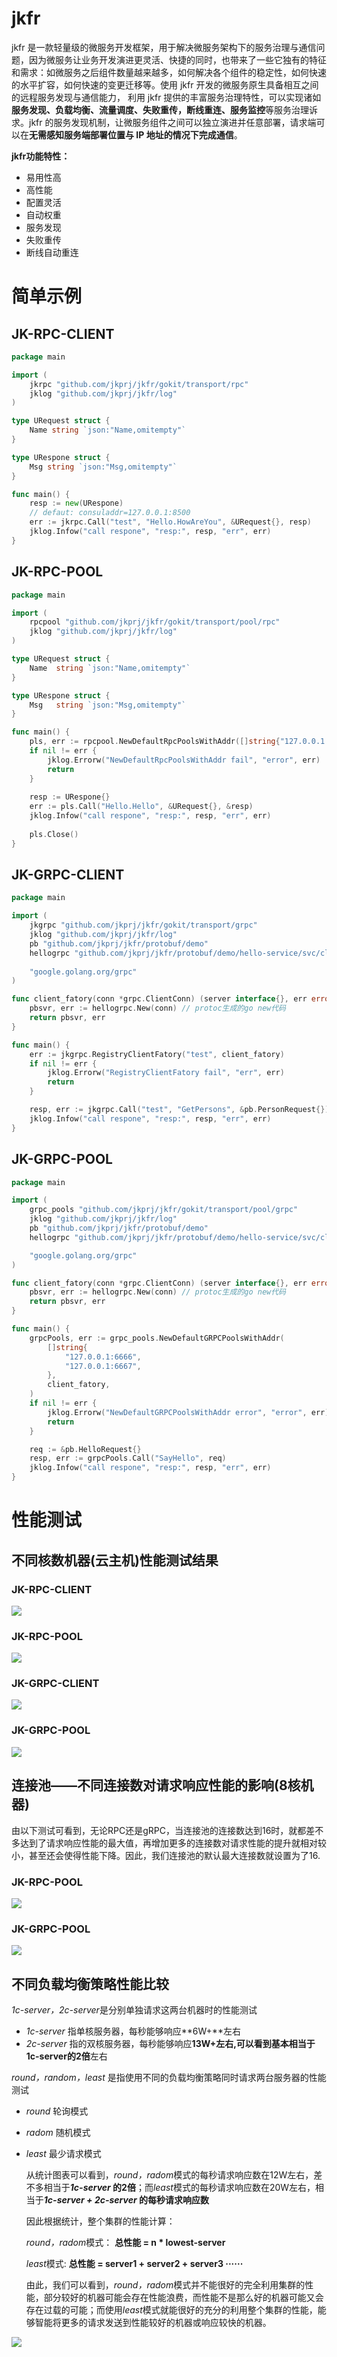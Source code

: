 # jkfr

jkfr 是一款轻量级的微服务开发框架，用于解决微服务架构下的服务治理与通信问题，因为微服务让业务开发演进更灵活、快捷的同时，也带来了一些它独有的特征和需求：如微服务之后组件数量越来越多，如何解决各个组件的稳定性，如何快速的水平扩容，如何快速的变更迁移等。使用 jkfr 开发的微服务原生具备相互之间的远程服务发现与通信能力， 利用 jkfr 提供的丰富服务治理特性，可以实现诸如**服务发现、负载均衡、流量调度、失败重传，断线重连、服务监控**等服务治理诉求。jkfr 的服务发现机制，让微服务组件之间可以独立演进并任意部署，请求端可以在**无需感知服务端部署位置与 IP 地址的情况下完成通信**。

**jkfr功能特性：**

- 易用性高
- 高性能
- 配置灵活
- 自动权重
- 服务发现
- 失败重传
- 断线自动重连



# 简单示例

## JK-RPC-CLIENT

```go
package main

import (
	jkrpc "github.com/jkprj/jkfr/gokit/transport/rpc"
	jklog "github.com/jkprj/jkfr/log"
)

type URequest struct {
	Name string `json:"Name,omitempty"`
}

type URespone struct {
	Msg string `json:"Msg,omitempty"`
}

func main() {
	resp := new(URespone)
    // defaut: consuladdr=127.0.0.1:8500
	err := jkrpc.Call("test", "Hello.HowAreYou", &URequest{}, resp)
	jklog.Infow("call respone", "resp:", resp, "err", err)
}

```



## JK-RPC-POOL

```go
package main

import (
	rpcpool "github.com/jkprj/jkfr/gokit/transport/pool/rpc"
	jklog "github.com/jkprj/jkfr/log"
)

type URequest struct {
	Name  string `json:"Name,omitempty"`
}

type URespone struct {
	Msg   string `json:"Msg,omitempty"`
}

func main() {
	pls, err := rpcpool.NewDefaultRpcPoolsWithAddr([]string{"127.0.0.1:6666", "127.0.0.1:6667"})
	if nil != err {
		jklog.Errorw("NewDefaultRpcPoolsWithAddr fail", "error", err)
		return
	}
    
    resp := URespone{}
    err := pls.Call("Hello.Hello", &URequest{}, &resp)
    jklog.Infow("call respone", "resp:", resp, "err", err)
    
    pls.Close()
}

```



## JK-GRPC-CLIENT

```go
package main

import (
	jkgrpc "github.com/jkprj/jkfr/gokit/transport/grpc"
	jklog "github.com/jkprj/jkfr/log"
	pb "github.com/jkprj/jkfr/protobuf/demo"
	hellogrpc "github.com/jkprj/jkfr/protobuf/demo/hello-service/svc/client/grpc"
    
	"google.golang.org/grpc"
)

func client_fatory(conn *grpc.ClientConn) (server interface{}, err error) {
    pbsvr, err := hellogrpc.New(conn) // protoc生成的go new代码
	return pbsvr, err
}

func main() {
	err := jkgrpc.RegistryClientFatory("test", client_fatory)
	if nil != err {
		jklog.Errorw("RegistryClientFatory fail", "err", err)
		return
	}

	resp, err := jkgrpc.Call("test", "GetPersons", &pb.PersonRequest{})
	jklog.Infow("call respone", "resp:", resp, "err", err)
}
```



## JK-GRPC-POOL

```go
package main

import (
	grpc_pools "github.com/jkprj/jkfr/gokit/transport/pool/grpc"
	jklog "github.com/jkprj/jkfr/log"
	pb "github.com/jkprj/jkfr/protobuf/demo"
	hellogrpc "github.com/jkprj/jkfr/protobuf/demo/hello-service/svc/client/grpc"

	"google.golang.org/grpc"
)

func client_fatory(conn *grpc.ClientConn) (server interface{}, err error) {
	pbsvr, err := hellogrpc.New(conn) // protoc生成的go new代码
	return pbsvr, err
}

func main() {
	grpcPools, err := grpc_pools.NewDefaultGRPCPoolsWithAddr(
		[]string{
			"127.0.0.1:6666",
			"127.0.0.1:6667",
		},
		client_fatory,
	)
	if nil != err {
		jklog.Errorw("NewDefaultGRPCPoolsWithAddr error", "error", err)
		return
	}

	req := &pb.HelloRequest{}
	resp, err := grpcPools.Call("SayHello", req)
	jklog.Infow("call respone", "resp:", resp, "err", err)
}
```



# 性能测试

## 不同核数机器(云主机)性能测试结果

### JK-RPC-CLIENT
![](images/JK-RPC-CLIENT.png)

### JK-RPC-POOL
![](images/JK-RPC-POOL.png)

### JK-GRPC-CLIENT
![](images/JK-GRPC-CLIENT.png)

### JK-GRPC-POOL
![](images/JK-GRPC-POOL.png)

## 连接池——不同连接数对请求响应性能的影响(8核机器)

由以下测试可看到，无论RPC还是gRPC，当连接池的连接数达到16时，就都差不多达到了请求响应性能的最大值，再增加更多的连接数对请求性能的提升就相对较小，甚至还会使得性能下降。因此，我们连接池的默认最大连接数就设置为了16.
### JK-RPC-POOL
![](images/JK-RPC-POOL-CONNS.png)
### JK-GRPC-POOL
![](images/JK-GRPC-POOL-CONNS.png)

## 不同负载均衡策略性能比较

  *1c-server，2c-server*是分别单独请求这两台机器时的性能测试

  - *1c-server* 指单核服务器，每秒能够响应**6W+**左右
  - *2c-server* 指的双核服务器，每秒能够响应**13W+**左右,可以看到基本**相当于1c-server的2倍**左右

  *round，random，least* 是指使用不同的负载均衡策略同时请求两台服务器的性能测试

  - *round* 轮询模式

  - *radom* 随机模式

  - *least* 最少请求模式

    从统计图表可以看到，*round，radom*模式的每秒请求响应数在12W左右，差不多相当于***1c-server* 的2倍**；而*least*模式的每秒请求响应数在20W左右，相当于***1c-server + 2c-server* 的每秒请求响应数**

    因此根据统计，整个集群的性能计算：

    *round，radom*模式： **总性能 = n * lowest-server**

    *least*模式: **总性能 = server1 + server2 + server3 ······**

    由此，我们可以看到，*round，radom*模式并不能很好的完全利用集群的性能，部分较好的机器可能会存在性能浪费，而性能不是那么好的机器可能又会存在过载的可能；而使用*least*模式就能很好的充分的利用整个集群的性能，能够智能将更多的请求发送到性能较好的机器或响应较快的机器。

![](images/BALANCER-STRATEGY.png)



